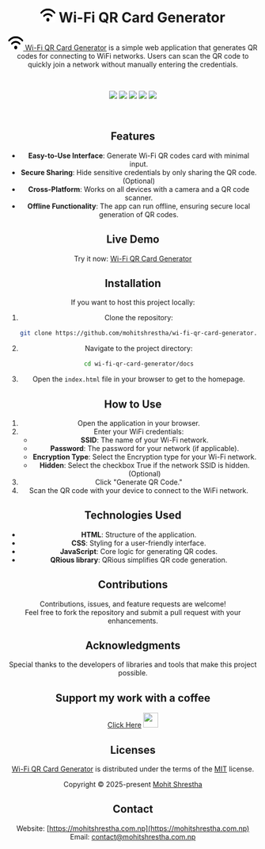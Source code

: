 
<h1 align="center"><img src="assets/media/wifi-solid.svg" width="30" height="30"/> Wi-Fi QR Card Generator </h1>
<div align="center">
  
<p align="center"><a href="https://github.com/mohitshrestha/wi-fi-qr-card-generator" align="center"><img src="assets/media/wifi-solid.svg" width="30" height="30"> Wi-Fi QR Card Generator</a> is a simple web application that generates QR codes for connecting to WiFi networks. Users can scan the QR code to quickly join a network without manually entering the credentials.</p> 

<br>
<p align="center">
        <img src="https://img.shields.io/github/created-at/mohitshrestha/wi-fi-qr-card-generator"/>
        <img src="https://img.shields.io/github/commit-activity/m/mohitshrestha/wi-fi-qr-card-generator"/>
        <img src="https://img.shields.io/github/forks/mohitshrestha/wi-fi-qr-card-generator"/>
        <img src="https://img.shields.io/github/stars/mohitshrestha/wi-fi-qr-card-generator"/>
        <img src="https://img.shields.io/github/watchers/mohitshrestha/wi-fi-qr-card-generator"/>
</p>
<br>

## Features

- **Easy-to-Use Interface**: Generate Wi-Fi QR codes card with minimal input.
- **Secure Sharing**: Hide sensitive credentials by only sharing the QR code. (Optional)
- **Cross-Platform**: Works on all devices with a camera and a QR code scanner.
- **Offline Functionality**: The app can run offline, ensuring secure local generation of QR codes.

## Live Demo

Try it now: [Wi-Fi QR Card Generator](https://mohitshrestha.github.io/wi-fi-qr-card-generator/)

## Installation

If you want to host this project locally:

1. Clone the repository:
   ```bash
   git clone https://github.com/mohitshrestha/wi-fi-qr-card-generator.git
   ```
2. Navigate to the project directory:
   ```bash
   cd wi-fi-qr-card-generator/docs
   ```
3. Open the `index.html` file in your browser to get to the homepage.

## How to Use

1. Open the application in your browser.
2. Enter your WiFi credentials:
   - **SSID**: The name of your Wi-Fi network.
   - **Password**: The password for your network (if applicable).
   - **Encryption Type**: Select the Encryption type for your Wi-Fi network.
   - **Hidden**: Select the checkbox True if the network SSID is hidden. (Optional)
3. Click "Generate QR Code."
4. Scan the QR code with your device to connect to the WiFi network.

## Technologies Used

- **HTML**: Structure of the application.
- **CSS**: Styling for a user-friendly interface.
- **JavaScript**: Core logic for generating QR codes.
- **QRious library**: QRious simplifies QR code generation.

## Contributions

Contributions, issues, and feature requests are welcome!  
Feel free to fork the repository and submit a pull request with your enhancements.


## Acknowledgments

Special thanks to the developers of libraries and tools that make this project possible.

## Support my work with a coffee

[Click Here](https://ko-fi.com/mohitshrestha "https://ko-fi.com/mohitshrestha") [<img src="https://github.githubassets.com/images/modules/site/icons/funding_platforms/ko_fi.svg" width="30" height="30"/>](https://ko-fi.com/mohitshrestha "https://ko-fi.com/mohitshrestha")

## Licenses

[Wi-Fi QR Card Generator](https://mohitshrestha.github.io/wi-fi-qr-card-generator/) is distributed under the terms of the [MIT](https://github.com/mohitshrestha/wi-fi-qr-card-generator/blob/main/LICENSE) license.

Copyright © 2025-present [Mohit Shrestha](https://mohitshrestha.com.np/) 

## Contact
Website: [https://mohitshrestha.com.np](https://mohitshrestha.com.np)
Email: <contact@mohitshrestha.com.np>
